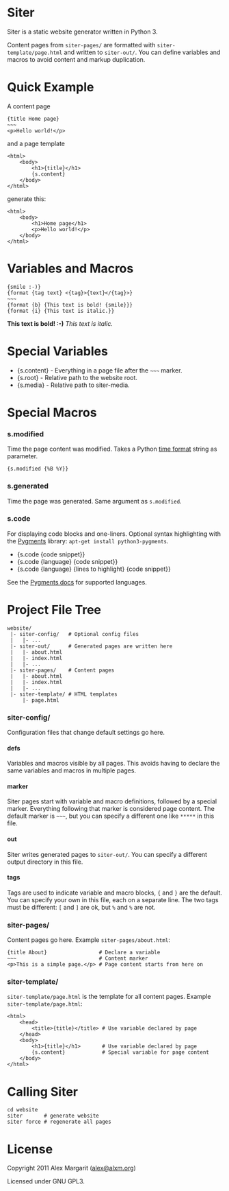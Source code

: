 # Siter

Siter is a static website generator written in Python 3.

Content pages from `siter-pages/` are formatted with `siter-template/page.html` and written to `siter-out/`. You can define variables and macros to avoid content and markup duplication.

# Quick Example

A content page

    {title Home page}
    ~~~
    <p>Hello world!</p>

and a page template

    <html>
        <body>
            <h1>{title}</h1>
            {s.content}
        </body>
    </html>

generate this:

    <html>
        <body>
            <h1>Home page</h1>
            <p>Hello world!</p>
        </body>
    </html>


# Variables and Macros

    {smile :-)}
    {format {tag text} <{tag}>{text}</{tag}>}
    ~~~
    {format {b} {This text is bold! {smile}}}
    {format {i} {This text is italic.}}

**This text is bold! :-)** *This text is italic.*

# Special Variables

* {s.content} - Everything in a page file after the `~~~` marker.
* {s.root} - Relative path to the website root.
* {s.media} - Relative path to siter-media.

# Special Macros

### s.modified

Time the page content was modified. Takes a Python [time format](http://strftime.org/) string as parameter.

    {s.modified {%B %Y}}

### s.generated

Time the page was generated. Same argument as `s.modified`.

### s.code

For displaying code blocks and one-liners. Optional syntax highlighting with the [Pygments](http://pygments.org/) library: `apt-get install python3-pygments`.

* {s.code {code snippet}}
* {s.code {language} {code snippet}}
* {s.code {language} {lines to highlight} {code snippet}}

See the [Pygments docs](http://pygments.org/docs/lexers/) for supported languages.

# Project File Tree

    website/
     |- siter-config/   # Optional config files
     |   |- ...
     |- siter-out/      # Generated pages are written here
     |   |- about.html
     |   |- index.html
     |   |- ...
     |- siter-pages/    # Content pages
     |   |- about.html
     |   |- index.html
     |   |- ...
     |- siter-template/ # HTML templates
         |- page.html

### siter-config/

Configuration files that change default settings go here.

#### defs

Variables and macros visible by all pages. This avoids having to declare the same variables and macros in multiple pages.

#### marker

Siter pages start with variable and macro definitions, followed by a special marker. Everything following that marker is considered page content. The default marker is `~~~`, but you can specify a different one like `*****` in this file.

#### out

Siter writes generated pages to `siter-out/`. You can specify a different output directory in this file.

#### tags

Tags are used to indicate variable and macro blocks, `{` and `}` are the default. You can specify your own in this file, each on a separate line. The two tags must be different: `[` and `]` are ok, but `%` and `%` are not.

### siter-pages/

Content pages go here. Example `siter-pages/about.html`:

    {title About}                 # Declare a variable
    ~~~                           # Content marker
    <p>This is a simple page.</p> # Page content starts from here on

### siter-template/

`siter-template/page.html` is the template for all content pages. Example `siter-template/page.html`:

    <html>
        <head>
            <title>{title}</title> # Use variable declared by page
        </head>
        <body>
            <h1>{title}</h1>       # Use variable declared by page
            {s.content}            # Special variable for page content
        </body>
    </html>

# Calling Siter

    cd website
    siter       # generate website
    siter force # regenerate all pages

# License

Copyright 2011 Alex Margarit (alex@alxm.org)

Licensed under GNU GPL3.
